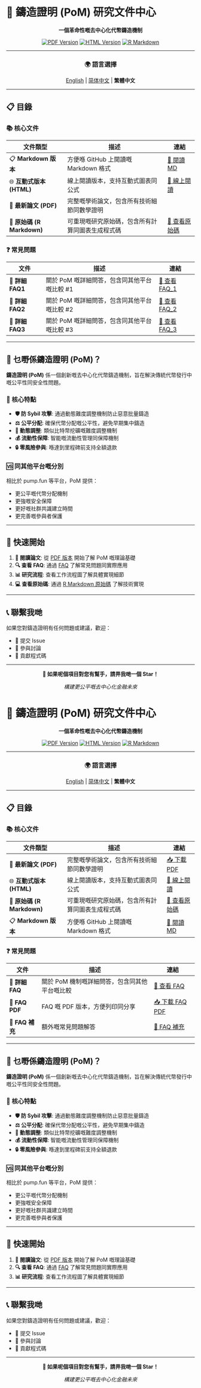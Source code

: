 # 🚀 鑄造證明 (PoM) 研究文件中心

<div align="center">

**一個革命性嘅去中心化代幣鑄造機制**

[![PDF Version](https://img.shields.io/badge/PDF-最新論文-red?style=for-the-badge&logo=adobe)](./proof_of_mint_v1.1.pdf)
[![HTML Version](https://img.shields.io/badge/HTML-互動式查看-blue?style=for-the-badge&logo=html5)](./proof_of_mint_v1.1.html)
[![R Markdown](https://img.shields.io/badge/RMarkdown-原始碼-green?style=for-the-badge&logo=r)](./proof_of_mint_v1.1.Rmd)

---

### 🌍 語言選擇

[English](./README.md) | [简体中文](./README_zh.md) | **繁體中文**

</div>

---

## 📋 目錄

### 📚 核心文件

| 文件類型 | 描述 | 連結 |
|---------|------|------|
| 📋 **Markdown 版本** | 方便喺 GitHub 上閱讀嘅 Markdown 格式 | [📖 閱讀 MD](./proof_of_mint_v1.1_hk.md) |
| 🌐 **互動式版本 (HTML)** | 線上閱讀版本，支持互動式圖表同公式 | [🔗 線上閱讀](./proof_of_mint_v1.1_hk.html) |
| 📄 **最新論文 (PDF)** | 完整嘅學術論文，包含所有技術細節同數學證明 ||
| 📝 **原始碼 (R Markdown)** | 可重現嘅研究原始碼，包含所有計算同圖表生成程式碼 | [📂 查看原始碼](./proof_of_mint_v1.1_hk.Rmd) |

### ❓ 常見問題

| 文件 | 描述 | 連結 |
|------|------|------|
| 🤔 **詳細 FAQ1** | 關於 PoM 嘅詳細問答，包含同其他平台嘅比較 #1 | [📖 查看 FAQ_1](./FAQ_1_hk.md) |
| 🤔 **詳細 FAQ2** | 關於 PoM 嘅詳細問答，包含同其他平台嘅比較 #2 | [📖 查看 FAQ_2](./FAQ_2_hk.md) |
| 🤔 **詳細 FAQ3** | 關於 PoM 嘅詳細問答，包含同其他平台嘅比較 #3 | [📖 查看 FAQ_3](./FAQ_3_hk.md) |

---

## 🎯 乜嘢係鑄造證明 (PoM)？

**鑄造證明 (PoM)** 係一個創新嘅去中心化代幣鑄造機制，旨在解決傳統代幣發行中嘅公平性同安全性問題。

### 🌟 核心特點

- **🛡️ 防 Sybil 攻擊**: 通過動態難度調整機制防止惡意批量鑄造
- **⚖️ 公平分配**: 確保代幣分配嘅公平性，避免早期集中鑄造
- **🔄 動態調整**: 類似比特幣挖礦嘅難度調整機制
- **💰 流動性保障**: 智能嘅流動性管理同保障機制
- **🔒 零風險參與**: 喺達到里程碑前支持全額退款

### 🆚 同其他平台嘅分別

相比於 pump.fun 等平台，PoM 提供：
- 更公平嘅代幣分配機制
- 更強嘅安全保障
- 更好嘅社群共識建立時間
- 更完善嘅參與者保護

---

## 🚀 快速開始

1. **📖 閱讀論文**: 從 [PDF 版本](./proof_of_mint_v1.1.pdf) 開始了解 PoM 嘅理論基礎
2. **🔍 查看 FAQ**: 通過 [FAQ](./FAQ.md) 了解常見問題同實際應用
3. **📊 研究流程**: 查看工作流程圖了解具體實現細節
4. **💻 查看原始碼**: 通過 [R Markdown 原始碼](./proof_of_mint_v1.1.Rmd) 了解技術實現

---

## 📞 聯繫我哋

如果您對鑄造證明有任何問題或建議，歡迎：

- 📧 提交 Issue
- 💬 參與討論
- 🔄 貢獻程式碼

---

<div align="center">

**🌟 如果呢個項目對您有幫手，請畀我哋一個 Star！**

*構建更公平嘅去中心化金融未來*

</div>


# 🚀 鑄造證明 (PoM) 研究文件中心

<div align="center">

**一個革命性嘅去中心化代幣鑄造機制**

[![PDF Version](https://img.shields.io/badge/PDF-最新論文-red?style=for-the-badge&logo=adobe)](./proof_of_mint_v1.1.pdf)
[![HTML Version](https://img.shields.io/badge/HTML-互動式查看-blue?style=for-the-badge&logo=html5)](./proof_of_mint_v1.1.html)
[![R Markdown](https://img.shields.io/badge/RMarkdown-原始碼-green?style=for-the-badge&logo=r)](./proof_of_mint_v1.1.Rmd)

---

### 🌍 語言選擇

[English](./README.md) | [简体中文](./README_zh.md) | **繁體中文**

</div>

---

## 📋 目錄

### 📚 核心文件

| 文件類型 | 描述 | 連結 |
|---------|------|------|
| 📄 **最新論文 (PDF)** | 完整嘅學術論文，包含所有技術細節同數學證明 | [📥 下載 PDF](./proof_of_mint_v1.1.pdf) |
| 🌐 **互動式版本 (HTML)** | 線上閱讀版本，支持互動式圖表同公式 | [🔗 線上閱讀](./proof_of_mint_v1.1.html) |
| 📝 **原始碼 (R Markdown)** | 可重現嘅研究原始碼，包含所有計算同圖表生成程式碼 | [📂 查看原始碼](./proof_of_mint_v1.1.Rmd) |
| 📋 **Markdown 版本** | 方便喺 GitHub 上閱讀嘅 Markdown 格式 | [📖 閱讀 MD](./proof_of_mint_v1.1.md) |

### ❓ 常見問題

| 文件 | 描述 | 連結 |
|------|------|------|
| 🤔 **詳細 FAQ** | 關於 PoM 機制嘅詳細問答，包含同其他平台嘅比較 | [📖 查看 FAQ](./FAQ.md) |
| 📑 **FAQ PDF** | FAQ 嘅 PDF 版本，方便列印同分享 | [📥 下載 FAQ PDF](./FAQ.pdf) |
| 📝 **FAQ 補充** | 額外嘅常見問題解答 | [📖 FAQ 補充](./FAQ_1.md) |

---

## 🎯 乜嘢係鑄造證明 (PoM)？

**鑄造證明 (PoM)** 係一個創新嘅去中心化代幣鑄造機制，旨在解決傳統代幣發行中嘅公平性同安全性問題。

### 🌟 核心特點

- **🛡️ 防 Sybil 攻擊**: 通過動態難度調整機制防止惡意批量鑄造
- **⚖️ 公平分配**: 確保代幣分配嘅公平性，避免早期集中鑄造
- **🔄 動態調整**: 類似比特幣挖礦嘅難度調整機制
- **💰 流動性保障**: 智能嘅流動性管理同保障機制
- **🔒 零風險參與**: 喺達到里程碑前支持全額退款

### 🆚 同其他平台嘅分別

相比於 pump.fun 等平台，PoM 提供：
- 更公平嘅代幣分配機制
- 更強嘅安全保障
- 更好嘅社群共識建立時間
- 更完善嘅參與者保護

---

## 🚀 快速開始

1. **📖 閱讀論文**: 從 [PDF 版本](./proof_of_mint_v1.1.pdf) 開始了解 PoM 嘅理論基礎
2. **🔍 查看 FAQ**: 通過 [FAQ](./FAQ_1_hk.md) 了解常見問題同實際應用
3. **📊 研究流程**: 查看工作流程圖了解具體實現細節

---

## 📞 聯繫我哋

如果您對鑄造證明有任何問題或建議，歡迎：

- 📧 提交 Issue
- 💬 參與討論
- 🔄 貢獻程式碼

---

<div align="center">

**🌟 如果呢個項目對您有幫手，請畀我哋一個 Star！**

*構建更公平嘅去中心化金融未來*

</div>
